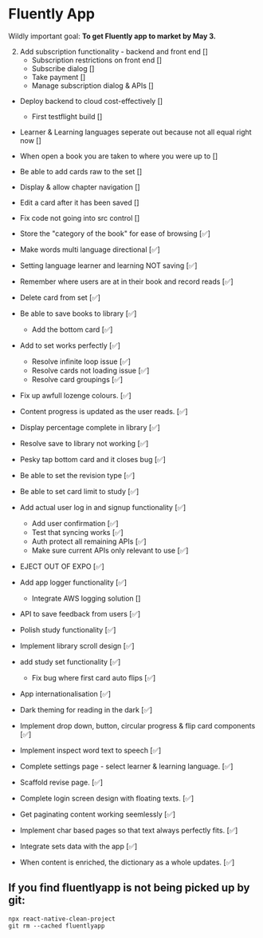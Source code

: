 # Fluently App
Wildly important goal: **To get Fluently app to market by May 3.**


2) Add subscription functionality - backend and front end []
    - Subscription restrictions on front end []
    - Subscribe dialog []
    - Take payment []
    - Manage subscription dialog & APIs []

- Deploy backend to cloud cost-effectively []
    - First testflight build []
- Learner & Learning languages seperate out because not all equal right now []
- When open a book you are taken to where you were up to []
- Be able to add cards raw to the set []

- Display & allow chapter navigation []
- Edit a card after it has been saved []
- Fix code not going into src control []
- Store the "category of the book" for ease of browsing [✅]
- Make words multi language directional [✅]
- Setting language learner and learning NOT saving [✅]
- Remember where users are at in their book and record reads [✅]
- Delete card from set [✅]
- Be able to save books to library [✅]
    - Add the bottom card [✅]
- Add to set works perfectly [✅]
    - Resolve infinite loop issue [✅]
    - Resolve cards not loading issue [✅]
    - Resolve card groupings [✅]
- Fix up awfull lozenge colours. [✅]
- Content progress is updated as the user reads. [✅]
- Display percentage complete in library [✅]
- Resolve save to library not working [✅]
- Pesky tap bottom card and it closes bug [✅]
- Be able to set the revision type [✅]
- Be able to set card limit to study [✅]
- Add actual user log in and signup functionality [✅]
    - Add user confirmation [✅]
    - Test that syncing works [✅]
    - Auth protect all remaining APIs [✅]
    - Make sure current APIs only relevant to use [✅]
- EJECT OUT OF EXPO [✅]
- Add app logger functionality [✅]
    - Integrate AWS logging solution []
- API to save feedback from users [✅]
- Polish study functionality [✅]
- Implement library scroll design [✅]
- add study set functionality [✅]
    - Fix bug where first card auto flips [✅]
- App internationalisation [✅]
- Dark theming for reading in the dark [✅]
- Implement drop down, button, circular progress & flip card components [✅]
- Implement inspect word text to speech [✅]
- Complete settings page - select learner & learning language. [✅]
- Scaffold revise page. [✅]
- Complete login screen design with floating texts. [✅]
- Get paginating content working seemlessly [✅]
- Implement char based pages so that text always perfectly fits. [✅]
- Integrate sets data with the app [✅]
- When content is enriched, the dictionary as a whole updates. [✅]

## If you find fluentlyapp is not being picked up by git:
```
npx react-native-clean-project
git rm --cached fluentlyapp
```